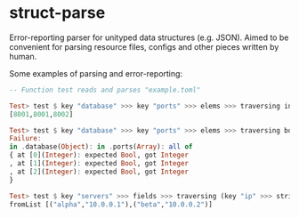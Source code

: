 # struct-parse

Error-reporting parser for unityped data structures (e.g. JSON). Aimed
to be convenient for parsing resource files, configs and other pieces
written by human.

Some examples of parsing and error-reporting:

```haskell
-- Function test reads and parses "example.toml"

Test> test $ key "database" >>> key "ports" >>> elems >>> traversing int
[8001,8001,8002]

Test> test $ key "database" >>> key "ports" >>> elems >>> traversing bool
Failure:
in .database(Object): in .ports(Array): all of
{ at [0](Integer): expected Bool, got Integer
, at [1](Integer): expected Bool, got Integer
, at [2](Integer): expected Bool, got Integer
}

Test> test $ key "servers" >>> fields >>> traversing (key "ip" >>> string)
fromList [("alpha","10.0.0.1"),("beta","10.0.0.2")]

```
